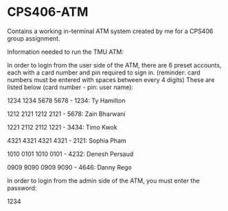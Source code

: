 # CPS406-ATM
Contains a working in-terminal ATM system created by me for a CPS406 group assignment.

Information needed to run the TMU ATM:

In order to login from the user side of the ATM, there are 6 preset accounts, each with a card number and pin required to sign in.
(reminder: card numbers must be entered with spaces between every 4 digits)
These are listed below (card number - pin: user name):

1234 1234 5678 5678 - 1234: Ty Hamilton

1212 2121 1212 2121 - 5678: Zain Bharwani

1221 2112 2112 1221 - 3434: Timo Kwok

4321 4321 4321 4321 - 2121: Sophia Pham

1010 0101 1010 0101 - 4232: Denesh Persaud

0909 9090 0909 9090 - 4646: Danny Rego


In order to login from the admin side of the ATM, you must enter the password:

1234
